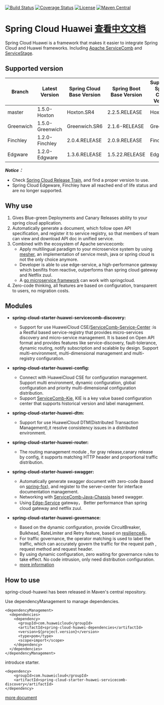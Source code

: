 [![Build Status](https://travis-ci.org/huaweicloud/spring-cloud-huawei.svg?branch=master)](https://travis-ci.org/huaweicloud/spring-cloud-huawei)
[![Coverage Status](https://coveralls.io/repos/github/huaweicloud/spring-cloud-huawei/badge.svg?branch=master)](https://coveralls.io/github/huaweicloud/spring-cloud-huawei?branch=master)
[![License](https://img.shields.io/badge/license-Apache%202-4EB1BA.svg)](https://www.apache.org/licenses/LICENSE-2.0.html)
[![Maven Central](https://maven-badges.herokuapp.com/maven-central/com.huaweicloud/spring-cloud-huawei/badge.svg)](https://search.maven.org/search?q=g:com.huaweicloud%20AND%20a:spring-cloud-huawei-dependencies)

# Spring Cloud Huawei [查看中文文档](README_zh.md)

Spring Cloud Huawei is a framework that makes it easier to integrate Spring Cloud and Huawei frameworks.
Including [Apache ServiceComb](http://servicecomb.apache.org)
and [ServiceStage](https://www.huaweicloud.com/product/servicestage.html).

## Supported version

| Branch | Latest Version | Spring Cloud Base Version | Spring Boot Base Version | Supported Spring Cloud Version | Supported Spring Boot Version|
| ---------- | ------------ | ----------- | ----------- | ----------- | ----------- |
| master | 1.5.0-Hoxton | Hoxton.SR4 | 2.2.5.RELEASE | Hoxton | 2.2.x |
| Greenwich | 1.5.0-Greenwich | Greenwich.SR6 | 2.1.6-RELEASE | Greenwich | 2.1.x |
| Finchley | 1.2.0-Finchley | 2.0.4.RELEASE | 2.0.9.RELEASE     | Finchley     | 2.0.x       |
| Edgware | 1.2.0-Edgware | 1.3.6.RELEASE  | 1.5.22.RELEASE    | Edgware      | 1.5.x       |

***Notice：***

* Check [Spring Cloud Release Train](https://spring.io/projects/spring-cloud), and find a proper version to use.
* Spring Cloud Edgeware, Finchley have all reached end of life status and are no longer supported.

## Why use

1. Gives Blue-green Deployments and Canary Releases ability to your spring cloud application.
2. Automatically generate a document, which follow open API specification, and register it to service registry, so that
   members of team can view and download API doc in unified service.
3. Combined with the ecosystem of Apache servicecomb:
    - Apply multilingual paradigm to your microservice system by
      using [mesher](https://github.com/apache/servicecomb-mesher), an implementation of service mesh, java or spring
      cloud is not the only choice anymore.
    - Developer is able to use edge-service, a high-performance gateway which benifits from reactive, outperforms than
      spring cloud gateway and Netflix zuul.
    - A [go microservice framework](https://github.com/go-chassis/go-chassis) can work with springcloud.
4. Zero-code thinking, all features are based on configuration, transparent to users, no migration costs.

## Modules

* **spring-cloud-starter-huawei-servicecomb-discovery:**
    * Support for use HuaweiCloud CSE/[ServiceComb-Service-Center](https://github.com/apache/servicecomb-service-center)
      :is a Restful based service-registry that provides micro-services discovery and micro-service management. It is
      based on Open API format and provides features like service-discovery, fault-tolerance, dynamic routing, notify
      subscription and scalable by design. Support multi-environment, multi-dimensional management and multi-registry
      configuration.

* **spring-cloud-starter-huawei-config:**
    * Connect with HuaweiCloud CSE for configuration management. Support multi environment, dynamic configuration,
      global configuration and priority multi-dimensional configuration distribution.
    * Support [ServiceComb-Kie](https://github.com/apache/servicecomb-kie), KIE is a key value based configuration
      center that supports historical version and label management.

* **spring-cloud-starter-huawei-dtm:**
    * Support for use HuaweiCloud DTM(Distributed Transaction Management),it resolve consistency issues in a distributed
      environment.

* **spring-cloud-starter-huawei-router:**
    * The routing management module , for gray release,canary release by config, it supports matching HTTP header and
      proportional traffic distribution.

* **spring-cloud-starter-huawei-swagger:**
    * Automatically generate swagger document with zero-code (based
      on [spring-fox](https://github.com/springfox/springfox)), and register to the server-center for interface
      documentation management.
    * Networking with [ServiceComb-Java-Chassis](https://github.com/apache/servicecomb-java-chassis) based swagger.
    * Using [Edge-Service](https://docs.servicecomb.io/java-chassis/en_US/edge/by-servicecomb-sdk/) gateway， Better
      performance than spring cloud gateway and netflix zuul.

* **spring-cloud-starter-huawei-governance:**
    * Based on the dynamic configuration, provide CircuitBreaker, Bulkhead, RateLimiter and Retry feature, based
      on [resilience4j](https://github.com/resilience4j/resilience4j)。
    * For traffic governance, the operator matching is used to label the traffic, which can accurately govern the
      traffic for the request path , request method and request header.
    * By using dynamic configuration, zero waiting for governance rules to take effect. No code intrusion, only need
      distribution configuration.
    * [more information](https://github.com/huaweicloud/spring-cloud-huawei/tree/master/spring-cloud-huawei-governance)

## How to use

spring-cloud-huawei has been released in Maven's central repository.

Use dependencyManagement to manage dependencies.

    <dependencyManagement>
      <dependencies>
        <dependency>
          <groupId>com.huaweicloud</groupId>
          <artifactId>spring-cloud-huawei-dependencies</artifactId>
          <version>${project.version}</version>
          <type>pom</type>
          <scope>import</scope>
        </dependency>
      </dependencies>
    </dependencyManagement>

introduce starter.

    <dependency>
        <groupId>com.huaweicloud</groupId>
        <artifactId>spring-cloud-starter-huawei-servicecomb-discovery</artifactId>
    </dependency>

[more document](https://support.huaweicloud.com/devg-servicestage/cse_java_0054.html)
